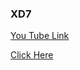 ### XD7

[You Tube Link](https://www.youtube.com/watch?v=8rfvSawRgx0&list=PLwGdqUZWnOp1or99dYuEnb01qCGb5lipQ&index=15)

[Click Here](http://xd7.surge.sh/)